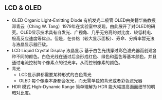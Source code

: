 <!-- 
title: LCD & OLED
from: wiki
create: 2018-09-13
tags: terms
-->

## LCD & OLED


- OLED Organic Light-Emitting Diode 有机发光二极管
OLED由美籍华裔教授邓青云（Ching W. Tang）1979年在实验室中发现，由此展开了对OLED的研究。OLED显示技术具有自发光、广视角、几乎无穷高的对比度、较低耗电、极高反应速度等优点。但是，在价格（较大显示面板）、寿命、分辨率暂无法与液晶显示器匹敌。
- LCD Liquid Crystal Display 液晶显示
基于白色光线穿过彩色滤光器而创建各种不同的颜色。白色光线在通过后会形成红色、绿色和蓝色等基本颜色，并且通过电流控制每个像素点的过光率，从而控制像素的颜色。
- 背光
	- LCD显示屏都需要某种形式的白色背光
	- OLED 每个像素本身都会发光，而无需单独的背光或者彩色滤光器
- HDR 模式  High-Dynamic Range 
简单理解为 HDR 能大幅提高画面细节的明暗对比度。



